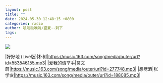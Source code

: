 ```yaml
---
layout: post
title: ""
date: 2024-05-30 12:48:15 +0800
categories: radio
author: 吼吼破喉咙/盛夏--剩下
tags: 
---
```

![]({{site.baseurl}}/images/cover_20240530.jpg)

|好好地 (Live版)|朴树|https://music.163.com/song/media/outer/url?id=553546155.mp3|
|爱我的请举手|莫文蔚|https://music.163.com/song/media/outer/url?id=277748.mp3|
|想劈酒|张学友|https://music.163.com/song/media/outer/url?id=188085.mp3|

